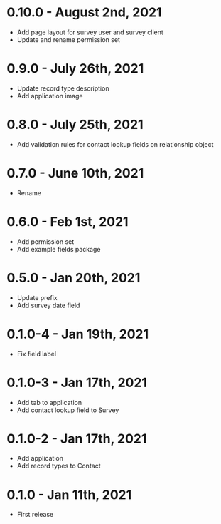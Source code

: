 # 0.10.0 - August 2nd, 2021
* Add page layout for survey user and survey client
* Update and rename permission set

# 0.9.0 - July 26th, 2021
* Update record type description
* Add application image

# 0.8.0 - July 25th, 2021
* Add validation rules for contact lookup fields on relationship object

# 0.7.0 - June 10th, 2021
* Rename

# 0.6.0 - Feb 1st, 2021
* Add permission set
* Add example fields package

# 0.5.0 - Jan 20th, 2021
* Update prefix
* Add survey date field

# 0.1.0-4 - Jan 19th, 2021
* Fix field label

# 0.1.0-3 - Jan 17th, 2021
* Add tab to application
* Add contact lookup field to Survey

# 0.1.0-2 - Jan 17th, 2021
* Add application
* Add record types to Contact

# 0.1.0 - Jan 11th, 2021
* First release